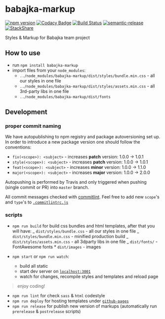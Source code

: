 # babajka-markup

[![npm version](https://badge.fury.io/js/babajka-markup.svg)](https://badge.fury.io/js/babajka-markup)
[![Codacy Badge](https://api.codacy.com/project/badge/Grade/001d83b6ff434a2fb5ce86517b7955b4)](https://www.codacy.com/app/babajka/babajka-markup?utm_source=github.com&utm_medium=referral&utm_content=babajka/babajka-markup&utm_campaign=Badge_Grade)
[![Build Status](https://travis-ci.org/babajka/babajka-markup.svg?branch=master)](https://travis-ci.org/babajka/babajka-markup)
[![semantic-release](https://img.shields.io/badge/%20%20%F0%9F%93%A6%F0%9F%9A%80-semantic--release-e10079.svg)](https://github.com/semantic-release/semantic-release)
[![StackShare](https://img.shields.io/badge/tech-stack-0690fa.svg?style=flat)](https://stackshare.io/wir-by/wir-by-design)

Styles &amp; Markup for Babajka team project

## How to use

- run `npm install babajka-markup`
- import files from your `node_modules`:
  - `../node_modules/babajka-markup/dist/styles/bundle.min.css` - all our styles in one file
  - `../node_modules/babajka-markup/dist/styles/assets.min.css` - all 3rd-party libs in one file
  - `../node_modules/babajka-markup/dist/fonts`

## Development

### proper commit naming

We have autopublishing to npm registry and package autoversioning set up. In order to introduce a new package version one should follow the conventions:

- `fix(<scope>): <subject>` - increases **patch** version: 1.0.0 -> 1.0.1
- `style(<scope>): <subject>` - increases **patch** version: 1.0.0 -> 1.0.1
- `feat(<scope>): <subject>` - increases **minor** version: 1.0.0 -> 1.1.0
- `major(<scope>): <subject>` - increases **major** version: 1.0.0 -> 2.0.0

Autopushing is performed by Travis and only triggered when pushing (single commit or PR) into `master` branch.

All commit messages checked with [commitlint](https://github.com/marionebl/commitlint). Feel free to add new `scope`'s and `type`'s to [`.commitlintrc.js`](https://github.com/babajka/babajka-markup/blob/master/.commitlintrc.js)

### scripts

- `npm run build` for build css bundles and html templates, after that you will have:
  _ `dist/styles/bundle.css` - all our styles in one file
  _ `dist/styles/bundle.min.css` - minified production build
  _ `dist/styles/assets.min.css` - all 3dparty libs in one file
  _ `dist/fonts/` - FontAwesome fonts \* `dist/images` - images

- `npm start` or `npm run watch`:
  - build all static
  - start dev server on [`localhost:3001`](http://localhost:3001)
  - watch for changes, recompile styles and templates and reload page

> enjoy coding!

- `npm run lint` for check `sass` & `html` codestyle
- `npm run deploy` for hosting templates under [`github-pages`](https://babajka.github.io/babajka-markup/)
- `npm run release` for publish new version of markups (automatically run `prerelease` & `postrelease` scripts)
